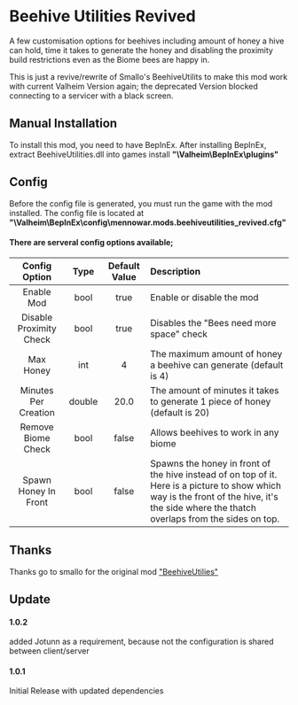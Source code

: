 # Beehive Utilities Revived
A few customisation options for beehives including amount of honey a hive can hold, time it takes to generate the honey and disabling the proximity build restrictions even as the Biome bees are happy in.

This is just a revive/rewrite of Smallo's BeehiveUtilits to make this mod work with current Valheim Version again; the deprecated Version blocked connecting to a servicer with a black screen.

## Manual Installation
To install this mod, you need to have BepInEx. After installing BepInEx, extract BeehiveUtilities.dll into games install **"\Valheim\BepInEx\plugins"**

## Config
Before the config file is generated, you must run the game with the mod installed. The config file is located at **"\Valheim\BepInEx\config\mennowar.mods.beehiveutilities_revived.cfg"**

#### There are serveral config options available;

| Config Option | Type | Default Value | Description |
|:-------------:|:-----------:|:-----------:|:-----------|
| Enable Mod | bool | true | Enable or disable the mod |
| Disable Proximity Check | bool | true | Disables the "Bees need more space" check |
| Max Honey | int | 4 | The maximum amount of honey a beehive can generate (default is 4) |
| Minutes Per Creation | double | 20.0 | The amount of minutes it takes to generate 1 piece of honey (default is 20) |
| Remove Biome Check | bool | false | Allows beehives to work in any biome |
| Spawn Honey In Front | bool | false | Spawns the honey in front of the hive instead of on top of it. Here is a picture to show which way is the front of the hive, it's the side where the thatch overlaps from the sides on top. |

## Thanks
Thanks go to smallo for the original mod ["BeehiveUtilies"](https://valheim.thunderstore.io/package/Smallo/BeehiveUtilities/)

## Update
#### 1.0.2
 added Jotunn as a requirement, because not the configuration is shared between client/server

#### 1.0.1
Initial Release with updated dependencies